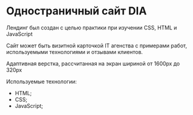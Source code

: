 # Одностраничный сайт DIA

Лендинг был создан с целью практики при изучении CSS, HTML и JavaScript

Сайт может быть визитной карточкой IT агенства с примерами работ, используемыми технологиями и отзывами клиентов.

Адаптивная верстка, рассчитанная на экран шириной от 1600px до 320px

Используемые технологии:

* HTML;
* CSS;
* JavaScript;